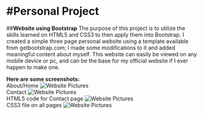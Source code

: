 #**Personal Project**
======================

##**Website using Bootstrap**
The purpose of this project is to utilize the skills learned on HTML5 and CSS3 to then apply them into Bootstrap.
I created a simple three page personal website using a template available from getbootstrap.com; I made some modifications 
to it and added meaningful content about myself. This website can easily be viewed on any mobile device or pc, and can be the base for my official website if I ever happen to make one. 

**Here are some screenshots:**
<br/>
About/Home
![Website Pictures](/Screenshots/about.png)
<br/>
Contact
![Website Pictures](/Screenshots/contact.png)
<br/>
HTML5 code for Contact page
![Website Pictures](/Screenshots/contact_html.PNG)
<br/>
CSS3 file on all pages
![Website Pictures](/Screenshots/css.png)
<br/>



